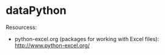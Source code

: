 # dataPython

Resourcess:
- python-excel.org (packages for working with Excel files): http://www.python-excel.org/

